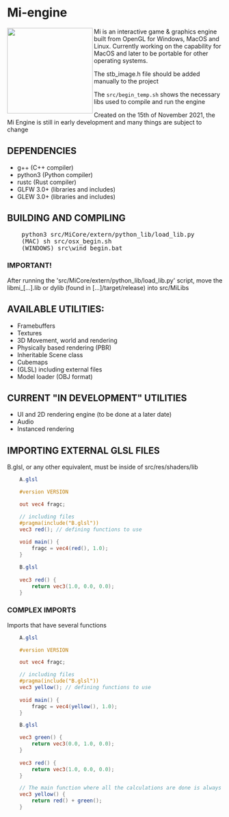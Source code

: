 # Mi-engine 

<img align="left" width="200" src="https://user-images.githubusercontent.com/56200546/145132401-5d2f7365-68eb-4b51-a9ad-3624cf18ffb6.png">

Mi is an interactive game & graphics engine built from OpenGL for Windows, MacOS and Linux. Currently working on the capability for MacOS and later to be portable for other operating systems.

<p>The stb_image.h file should be added manually to the project</p>
<p>The <code>src/begin_temp.sh</code> shows the necessary libs used to compile and run the engine</p>
<p>Created on the 15th of November 2021, the Mi Engine is still in early development and many things are subject to change</p>

## DEPENDENCIES
<ul>
    <li>g++ (C++ compiler)</li>
    <li>python3 (Python compiler)</li>
    <li>rustc (Rust compiler)</li>
    <li>GLFW 3.0+ (libraries and includes)</li>
    <li>GLEW 3.0+ (libraries and includes)</li>
</ul>

## BUILDING AND COMPILING

<pre>
    <span class="pl-s1">python3 src/MiCore/extern/python_lib/load_lib.py</span>
    <span class="pl-s1">(MAC) sh src/osx_begin.sh</span>
    <span class="pl-s1">(WINDOWS) src\wind_begin.bat</span>
</pre>

### IMPORTANT!

<p>After running the 'src/MiCore/extern/python_lib/load_lib.py' script, move the libmi_[...].lib or dylib (found in [...]/target/release) into src/MiLibs</p>

## AVAILABLE UTILITIES:
<ul>
    <li>Framebuffers</li>
    <li>Textures</li>
    <li>3D Movement, world and rendering</li>
    <li>Physically based rendering (PBR)</li>
    <li>Inheritable Scene class</li>
    <li>Cubemaps</li>
    <li>(GLSL) including external files</li>
    <li>Model loader (OBJ format)</li>
</ul>

## CURRENT "IN DEVELOPMENT" UTILITIES
<ul>
    <li>UI and 2D rendering engine (to be done at a later date)</li>
    <li>Audio</li>
    <li>Instanced rendering</li>
</ul>

## IMPORTING EXTERNAL GLSL FILES
<span>B.glsl, or any other equivalent, must be inside of src/res/shaders/lib</span>
```glsl
    A.glsl

    #version VERSION

    out vec4 fragc;

    // including files
    #pragma(include("B.glsl"))
    vec3 red(); // defining functions to use
    
    void main() {
        fragc = vec4(red(), 1.0);
    }
```

```glsl
    B.glsl
    
    vec3 red() {
        return vec3(1.0, 0.0, 0.0);
    }
```

### COMPLEX IMPORTS
<span>Imports that have several functions</span>

```glsl
    A.glsl

    #version VERSION

    out vec4 fragc;

    // including files
    #pragma(include("B.glsl"))
    vec3 yellow(); // defining functions to use
    
    void main() {
        fragc = vec4(yellow(), 1.0);
    }
```

```glsl
    B.glsl

    vec3 green() {
        return vec3(0.0, 1.0, 0.0);
    }
    
    vec3 red() {
        return vec3(1.0, 0.0, 0.0);
    }

    // The main function where all the calculations are done is always placed at the bottom of the file
    vec3 yellow() {
        return red() + green();
    }
```
